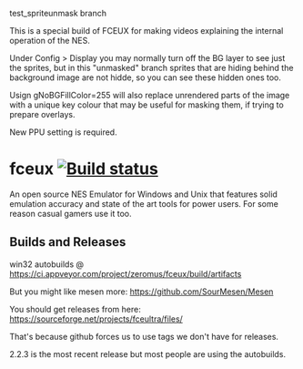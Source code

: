 test_spriteunmask branch

This is a special build of FCEUX for making videos explaining the internal operation of the NES.

Under Config > Display you may normally turn off the BG layer to see just the sprites, but in this "unmasked" branch sprites that are hiding behind the background image are not hidde, so you can see these hidden ones too.

Usign gNoBGFillColor=255 will also replace unrendered parts of the image with a unique key colour that may be useful for masking them, if trying to prepare overlays.

New PPU setting is required.




# fceux [![Build status](https://ci.appveyor.com/api/projects/status/github/TASVideos/fceux?branch=master&svg=true)](https://ci.appveyor.com/project/zeromus/fceux)

An open source NES Emulator for Windows and Unix that features solid emulation accuracy and state of the art tools for power users. For some reason casual gamers use it too.

## Builds and Releases

win32 autobuilds @ https://ci.appveyor.com/project/zeromus/fceux/build/artifacts

But you might like mesen more: https://github.com/SourMesen/Mesen 

You should get releases from here: https://sourceforge.net/projects/fceultra/files/

That's because github forces us to use tags we don't have for releases.

2.2.3 is the most recent release but most people are using the autobuilds.
